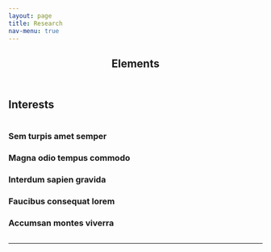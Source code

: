 ```yaml
---
layout: page
title: Research
nav-menu: true
---
```


<!-- Main -->
<div id="main" class="alt">

<!-- One -->
<section id="one">
	<div class="inner">
		<header class="major">
			<h1>Elements</h1>
		</header>

<!-- Content -->
<h2 id="content">Interests</h2>
<div class="column">
	<div class="6u 12u$(small)">
		<h3>Sem turpis amet semper</h3>
	</div>
	<div class="6u$ 12u$(small)">
		<h3>Magna odio tempus commodo</h3>
	</div>
	<!-- Break -->
	<div class="4u 12u$(medium)">
		<h3>Interdum sapien gravida</h3>
	</div>
	<div class="4u 12u$(medium)">
		<h3>Faucibus consequat lorem</h3>
	</div>
	<div class="4u$ 12u$(medium)">
		<h3>Accumsan montes viverra</h3>
	</div>
</div>

<hr class="major" />


<!-- Text stuff -->


</div>
</div>

</div>
</section>

</div>
